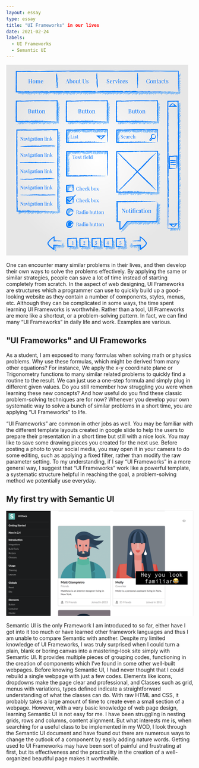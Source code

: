 ```yaml
---
layout: essay
type: essay
title: "UI Frameworks" in our lives
date: 2021-02-24
labels:
  - UI Frameworks
  - Semantic UI
---
```


<img class ="ui small left floated image" src ="../images/framework.jpg" style="display: inline">

<p>One can encounter many similar problems in their lives, and then develop their own ways to solve the problems effectively. By applying the same or similar strategies, people can save a lot of time instead of starting completely from scratch. In the aspect of web designing, UI Frameworks are structures which a programmer can use to quickly build up a good-looking website as they contain a number of components, styles, menus, etc. Although they can be complicated in some ways, the time spent learning UI Frameworks is worthwhile. Rather than a tool, UI Frameworks are more like a shortcut, or a problem-solving pattern. In fact, we can find many “UI Frameworks” in daily life and work. Examples are various.</p> 

## "UI Frameworks" and UI Frameworks  

As a student, I am exposed to many formulas when solving math or physics problems. Why use these formulas, which might be derived from many other equations? For instance, We apply the x-y coordinate plane or Trigonometry functions to many similar related problems to quickly find a routine to the result. We can just use a one-step formula and simply plug in different given values. Do you still remember how struggling you were when learning these new concepts? And how useful do you find these classic problem-solving techniques are for now? Whenever you develop your own systematic way to solve a bunch of similar problems in a short time, you are applying “UI Frameworks” to life.   

“UI Frameworks” are common in other jobs as well. You may be familiar with the different template layouts created in google slide to help the users to prepare their presentation in a short time but still with a nice look. You may like to save some drawing pieces you created for the next use. Before posting a photo to your social media, you may open it in your camera to do some editing, such as applying a fixed filter, rather than modify the raw parameter setting. To my understanding, if I say “UI Frameworks” in a more general way, I suggest that “UI Frameworks” work like a powerful template, a systematic structure helpful in reaching the goal, a problem-solving method we potentially use everyday. 


## My first try with Semantic UI

<img class ="ui samll image" src ="../images/semantic-ui.png">

Semantic UI is the only Framework I am introduced to so far, either have I got into it too much or have learned other framework languages and thus I am unable to compare Semantic with another. Despite my limited knowledge of UI Frameworks, I was truly surprised when I could turn a plain, blank or boring canvas into a mastering-look site simply with Semantic UI. It provides multiple pieces of grouping codes, functioning in the creation of components which I’ve found in some other well-built webpages. Before knowing Semantic UI, I had never thought that I could rebuild a single webpage with just a few codes. Elements like icons, dropdowns make the page clear and professional, and Classes such as grid, menus with variations, types defined indicate a straightforward understanding of what the classes can do. With raw HTML and CSS, it probably takes a large amount of time to create even a small section of a webpage. However, with a very basic knowledge of web page design, learning Semantic UI is not easy for me. I have been struggling in nesting grids, rows and columns, content alignment. But what interests me is, when searching for a useful class to be implemented in my WOD, I look through the Semantic UI document and have found out there are numerous ways to change the outlook of a component by easily adding nature words. Getting used to UI Frameworks may have been sort of painful and frustrating at first, but its effectiveness and the practicality in the creation of a well-organized beautiful page makes it worthwhile. 



